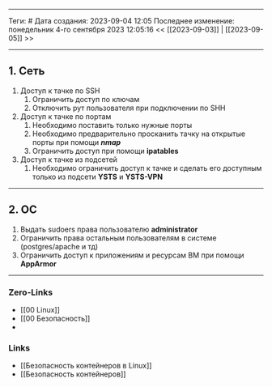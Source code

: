 ___
Теги: #
Дата создания: 2023-09-04 12:05 
Последнее изменение: понедельник 4-го сентября 2023 12:05:16
<< [[2023-09-03]] | [[2023-09-05]] >> 
___
## 1. Сеть

1. Доступ к тачке по SSH
	1. Ограничить доступ по ключам
	2. Отключить рут пользователя при подключении по SHH
2. Доступ к тачке по портам
	1. Необходимо поставить только нужные порты 
	2. Необходимо предварительно просканить тачку на открытые порты при помощи ***nmap***
	3. Ограничить доступ при помощи **ipatables**
3. Доступ к тачке из подсетей
	1. Необходимо ограничить доступ к тачке и сделать его доступным только из подсети **YSTS** и **YSTS-VPN**

---
## 2. ОС

1. Выдать sudoers права пользователю **administrator** 
2. Ограничить права остальным пользователям в системе (postgres/apache и тд)
3. Ограничить доступ к приложениям и ресурсам ВМ при помощи **AppArmor** 

---
### Zero-Links
- [[00 Linux]]
- [[00 Безопасность]]
- 
### Links
- [[Безопасность контейнеров в Linux]]
- [[Безопасность контейнеров]]
